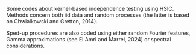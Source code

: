 Some codes about kernel-based independence testing using HSIC.
Methods concern both iid data and random processes (the latter is based on Chwialkowski and Gretton, 2014).

Sped-up procedures are also coded using either random Fourier features, Gamma approximations (see El Amri and Marrel, 2024) or spectral considerations.

